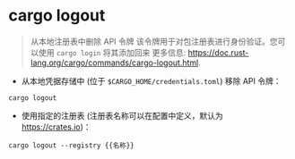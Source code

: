 # cargo logout

> 从本地注册表中删除 API 令牌
> 该令牌用于对包注册表进行身份验证。您可以使用 `cargo login` 将其添加回来
> 更多信息: <https://doc.rust-lang.org/cargo/commands/cargo-logout.html>.

- 从本地凭据存储中 (位于 `$CARGO_HOME/credentials.toml`) 移除 API 令牌：

`cargo logout`

- 使用指定的注册表 (注册表名称可以在配置中定义，默认为 <https://crates.io>)：

`cargo logout --registry {{名称}}`
